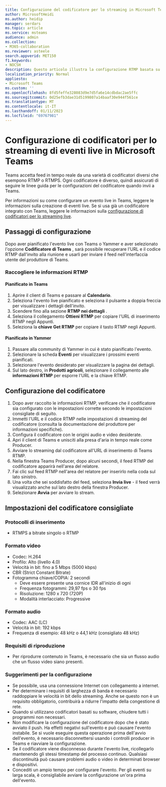 ```yaml
---
title: Configurazione del codificatore per lo streaming in Microsoft Teams
author: MicrosoftHeidi
ms.author: heidip
manager: serdars
ms.topic: article
ms.service: msteams
audience: admin
ms.collection:
- M365-collaboration
ms.reviewer: asteele
search.appverid: MET150
f1.keywords:
- NOCSH
description: Questo articolo illustra la configurazione RTMP basata su codificatore per gli eventi di streaming di Microsoft Teams.
localization_priority: Normal
appliesto:
- Microsoft Teams
ms.custom: ''
ms.openlocfilehash: 8fd5feffe328083d9e7d5fa6e14cdbdac2ae5ffc
ms.sourcegitcommit: 0d25efb3dae31d5199807a14baaf30e944f561ce
ms.translationtype: MT
ms.contentlocale: it-IT
ms.lasthandoff: 01/11/2023
ms.locfileid: "69767981"
---
```

# <a name="configuring-encoders-for-live-event-streaming-in-microsoft-teams"></a>Configurazione di codificatori per lo streaming di eventi live in Microsoft Teams

Teams accetta feed in tempo reale da una varietà di codificatori diversi che esempono RTMP o RTMPS. Ogni codificatore è diverso, quindi assicurati di seguire le linee guida per le configurazioni del codificatore quando invii a Teams.

Per informazioni su come configurare un evento live in Teams, leggere le informazioni sulla creazione di eventi live. Se si usa già un codificatore integrato con Teams, leggere le informazioni sulla [configurazione di codificatori per lo streaming live](teams-encoder-setup.md).

## <a name="configuration-steps"></a>Passaggi di configurazione

Dopo aver pianificato l'evento live con Teams o Yammer e aver selezionato l'opzione **Codificatore di Teams** , sarà possibile recuperare l'URL e il codice RTMP dall'invito alla riunione e usarli per inviare il feed nell'interfaccia utente del produttore di Teams.

### <a name="gather-the-rtmp-information"></a>Raccogliere le informazioni RTMP

#### <a name="scheduled-in-teams"></a>Pianificato in Teams

1. Aprire il client di Teams e passare al **Calendario**.
1. Seleziona l'evento live pianificato e seleziona il pulsante a doppia freccia per visualizzare i dettagli dell'invito.
1. Scendere fino alla sezione **RTMP nei dettagli** .
1. Seleziona il collegamento **Ottieni RTMP** per copiare l'URL di inserimento RTMP negli Appunti.
1. Seleziona la **chiave Get RTMP** per copiare il tasto RTMP negli Appunti.

#### <a name="scheduled-in-yammer"></a>Pianificato in Yammer

1. Passare alla community di Yammer in cui è stato pianificato l'evento.
1. Selezionare la scheda **Eventi** per visualizzare i prossimi eventi pianificati.
1. Selezionare l'evento desiderato per visualizzare la pagina dei dettagli.
1. Sul lato destro, in **Prodotti agricoli**, selezionare il collegamento alle **informazioni RTMP** per esporre l'URL e la chiave RTMP.

## <a name="encoder-setup"></a>Configurazione del codificatore

1. Dopo aver raccolto le informazioni RTMP, verificare che il codificatore sia configurato con le impostazioni corrette secondo le impostazioni consigliate di seguito.
1. Immetti l'URL e il codice RTMP nelle impostazioni di streaming del codificatore (consulta la documentazione del produttore per informazioni specifiche).
1. Configura il codificatore con le origini audio e video desiderate.
1. Apri il client di Teams e unisciti alla presa d'aria in tempo reale come Producer.
1. Avviare lo streaming dal codificatore all'URL di inserimento di Teams RTMP.
1. Nella finestra Teams Producer, dopo alcuni secondi, il feed RTMP del codificatore apparirà nell'area del relatore.
1. Fai clic sul feed RTMP nell'area del relatore per inserirlo nella coda sul lato sinistro.
1. Una volta che sei soddisfatto del feed, seleziona **Invia live** - il feed verrà visualizzato anche sul lato destro della finestra Producer.
1. Selezionare **Avvia** per avviare lo stream.

## <a name="recommended-encoder-settings"></a>Impostazioni del codificatore consigliate

### <a name="ingest-protocols"></a>Protocolli di inserimento

- RTMPS a bitrate singolo o RTMP

### <a name="video-format"></a>Formato video

- Codec: H.264
- Profilo: Alto (livello 4.0)
- Velocità in bit: fino a 5 Mbps (5000 kbps)
- CBR (Strict Constant Bitrate)
- Fotogramma chiave/COPIA: 2 secondi
  - Deve essere presente una cornice IDR all'inizio di ogni
  - Frequenza fotogrammi: 29,97 fps o 30 fps
  - Risoluzione: 1280 x 720 (720P)
  - Modalità interlacciato: Progressive

### <a name="audio-format"></a>Formato audio

- Codec: AAC (LC)
- Velocità in bit: 192 kbps
- Frequenza di esempio: 48 kHz o 44,1 kHz (consigliato 48 kHz)

### <a name="playback-requirements"></a>Requisiti di riproduzione

- Per riprodurre contenuto in Teams, è necessario che sia un flusso audio che un flusso video siano presenti.

### <a name="configuration-tips"></a>Suggerimenti per la configurazione

- Se possibile, usa una connessione Internet con collegamento a internet.
- Per determinare i requisiti di larghezza di banda è necessario raddoppiare le velocità in bit dello streaming. Anche se questo non è un requisito obbligatorio, contribuirà a ridurre l'impatto della congestione di rete.
- Quando si utilizzano codificatori basati su software, chiudere tutti i programmi non necessari.
- Non modificare la configurazione del codificatore dopo che è stato avviato il push. Ha effetti negativi sull'evento e può causare l'evento instabile. Se si vuole eseguire questa operazione prima dell'avvio dell'evento, è necessario disconnettersi usando i controlli producer in Teams e riavviare la configurazione.
- Se il codificatore viene disconnesso durante l'evento live, ricollegarlo mantenendo gli stessi timestamp del processo continuo. Qualsiasi discontinuità può causare problemi audio o video in determinati browser e dispositivi.
- Concediti un ampio tempo per configurare l'evento. Per gli eventi su larga scala, è consigliabile avviare la configurazione un'ora prima dell'evento.

